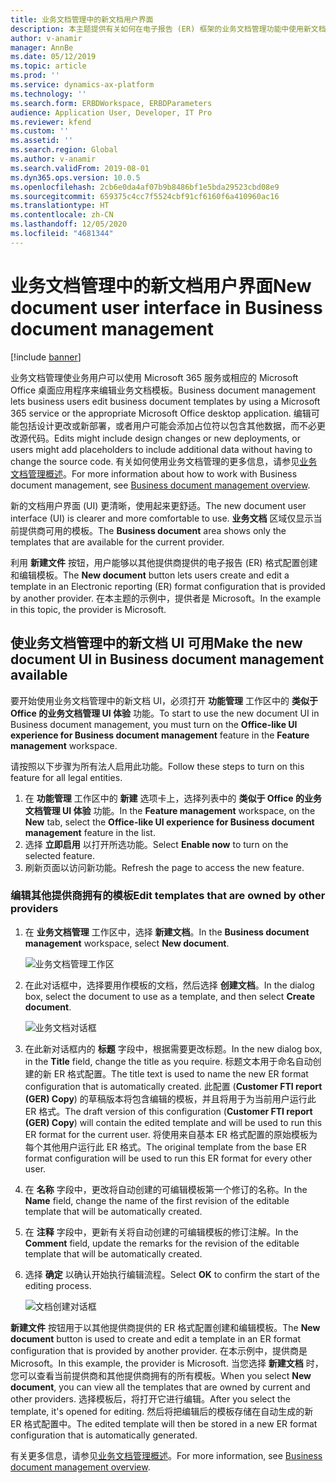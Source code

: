 ```yaml
---
title: 业务文档管理中的新文档用户界面
description: 本主题提供有关如何在电子报告 (ER) 框架的业务文档管理功能中使用新文档用户界面 (UI) 的信息。
author: v-anamir
manager: AnnBe
ms.date: 05/12/2019
ms.topic: article
ms.prod: ''
ms.service: dynamics-ax-platform
ms.technology: ''
ms.search.form: ERBDWorkspace, ERBDParameters
audience: Application User, Developer, IT Pro
ms.reviewer: kfend
ms.custom: ''
ms.assetid: ''
ms.search.region: Global
ms.author: v-anamir
ms.search.validFrom: 2019-08-01
ms.dyn365.ops.version: 10.0.5
ms.openlocfilehash: 2cb6e0da4af07b9b8486bf1e5bda29523cbd08e9
ms.sourcegitcommit: 659375c4cc7f5524cbf91cf6160f6a410960ac16
ms.translationtype: HT
ms.contentlocale: zh-CN
ms.lasthandoff: 12/05/2020
ms.locfileid: "4681344"
---
```

# <a name="new-document-user-interface-in-business-document-management"></a><span data-ttu-id="47198-103">业务文档管理中的新文档用户界面</span><span class="sxs-lookup"><span data-stu-id="47198-103">New document user interface in Business document management</span></span>

[!include [banner](../includes/banner.md)]

<span data-ttu-id="47198-104">业务文档管理使业务用户可以使用 Microsoft 365 服务或相应的 Microsoft Office 桌面应用程序来编辑业务文档模板。</span><span class="sxs-lookup"><span data-stu-id="47198-104">Business document management lets business users edit business document templates by using a Microsoft 365 service or the appropriate Microsoft Office desktop application.</span></span> <span data-ttu-id="47198-105">编辑可能包括设计更改或新部署，或者用户可能会添加占位符以包含其他数据，而不必更改源代码。</span><span class="sxs-lookup"><span data-stu-id="47198-105">Edits might include design changes or new deployments, or users might add placeholders to include additional data without having to change the source code.</span></span> <span data-ttu-id="47198-106">有关如何使用业务文档管理的更多信息，请参见[业务文档管理概述](er-business-document-management.md)。</span><span class="sxs-lookup"><span data-stu-id="47198-106">For more information about how to work with Business document management, see [Business document management overview](er-business-document-management.md).</span></span>

<span data-ttu-id="47198-107">新的文档用户界面 (UI) 更清晰，使用起来更舒适。</span><span class="sxs-lookup"><span data-stu-id="47198-107">The new document user interface (UI) is clearer and more comfortable to use.</span></span> <span data-ttu-id="47198-108">**业务文档** 区域仅显示当前提供商可用的模板。</span><span class="sxs-lookup"><span data-stu-id="47198-108">The **Business document** area shows only the templates that are available for the current provider.</span></span>

<span data-ttu-id="47198-109">利用 **新建文件** 按钮，用户能够以其他提供商提供的电子报告 (ER) 格式配置创建和编辑模板。</span><span class="sxs-lookup"><span data-stu-id="47198-109">The **New document** button lets users create and edit a template in an Electronic reporting (ER) format configuration that is provided by another provider.</span></span> <span data-ttu-id="47198-110">在本主题的示例中，提供者是 Microsoft。</span><span class="sxs-lookup"><span data-stu-id="47198-110">In the example in this topic, the provider is Microsoft.</span></span>

## <a name="make-the-new-document-ui-in-business-document-management-available"></a><span data-ttu-id="47198-111">使业务文档管理中的新文档 UI 可用</span><span class="sxs-lookup"><span data-stu-id="47198-111">Make the new document UI in Business document management available</span></span>

<span data-ttu-id="47198-112">要开始使用业务文档管理中的新文档 UI，必须打开 **功能管理** 工作区中的 **类似于 Office 的业务文档管理 UI 体验** 功能。</span><span class="sxs-lookup"><span data-stu-id="47198-112">To start to use the new document UI in Business document management, you must turn on the **Office-like UI experience for Business document management** feature in the **Feature management** workspace.</span></span>

<span data-ttu-id="47198-113">请按照以下步骤为所有法人启用此功能。</span><span class="sxs-lookup"><span data-stu-id="47198-113">Follow these steps to turn on this feature for all legal entities.</span></span>

1. <span data-ttu-id="47198-114">在 **功能管理** 工作区中的 **新建** 选项卡上，选择列表中的 **类似于 Office 的业务文档管理 UI 体验** 功能。</span><span class="sxs-lookup"><span data-stu-id="47198-114">In the **Feature management** workspace, on the **New** tab, select the **Office-like UI experience for Business document management** feature in the list.</span></span>
2. <span data-ttu-id="47198-115">选择 **立即启用** 以打开所选功能。</span><span class="sxs-lookup"><span data-stu-id="47198-115">Select **Enable now** to turn on the selected feature.</span></span>
3. <span data-ttu-id="47198-116">刷新页面以访问新功能。</span><span class="sxs-lookup"><span data-stu-id="47198-116">Refresh the page to access the new feature.</span></span>

### <a name="edit-templates-that-are-owned-by-other-providers"></a><span data-ttu-id="47198-117">编辑其他提供商拥有的模板</span><span class="sxs-lookup"><span data-stu-id="47198-117">Edit templates that are owned by other providers</span></span>

1. <span data-ttu-id="47198-118">在 **业务文档管理** 工作区中，选择 **新建文档**。</span><span class="sxs-lookup"><span data-stu-id="47198-118">In the **Business document management** workspace, select **New document**.</span></span>

    ![业务文档管理工作区](./media/BDM_overview_new_template1.png)

2. <span data-ttu-id="47198-120">在此对话框中，选择要用作模板的文档，然后选择 **创建文档**。</span><span class="sxs-lookup"><span data-stu-id="47198-120">In the dialog box, select the document to use as a template, and then select **Create document**.</span></span>

    ![业务文档对话框](./media/BDM_overview_new_template2.png)

3. <span data-ttu-id="47198-122">在此新对话框内的 **标题** 字段中，根据需要更改标题。</span><span class="sxs-lookup"><span data-stu-id="47198-122">In the new dialog box, in the **Title** field, change the title as you require.</span></span> <span data-ttu-id="47198-123">标题文本用于命名自动创建的新 ER 格式配置。</span><span class="sxs-lookup"><span data-stu-id="47198-123">The title text is used to name the new ER format configuration that is automatically created.</span></span> <span data-ttu-id="47198-124">此配置 (**Customer FTI report (GER) Copy**) 的草稿版本将包含编辑的模板，并且将用于为当前用户运行此 ER 格式。</span><span class="sxs-lookup"><span data-stu-id="47198-124">The draft version of this configuration (**Customer FTI report (GER) Copy**) will contain the edited template and will be used to run this ER format for the current user.</span></span> <span data-ttu-id="47198-125">将使用来自基本 ER 格式配置的原始模板为每个其他用户运行此 ER 格式。</span><span class="sxs-lookup"><span data-stu-id="47198-125">The original template from the base ER format configuration will be used to run this ER format for every other user.</span></span>
4. <span data-ttu-id="47198-126">在 **名称** 字段中，更改将自动创建的可编辑模板第一个修订的名称。</span><span class="sxs-lookup"><span data-stu-id="47198-126">In the **Name** field, change the name of the first revision of the editable template that will be automatically created.</span></span>
5. <span data-ttu-id="47198-127">在 **注释** 字段中，更新有关将自动创建的可编辑模板的修订注解。</span><span class="sxs-lookup"><span data-stu-id="47198-127">In the **Comment** field, update the remarks for the revision of the editable template that will be automatically created.</span></span>
6. <span data-ttu-id="47198-128">选择 **确定** 以确认开始执行编辑流程。</span><span class="sxs-lookup"><span data-stu-id="47198-128">Select **OK** to confirm the start of the editing process.</span></span>

    ![文档创建对话框](./media/BDM_overview_new_template3.png)

<span data-ttu-id="47198-130">**新建文件** 按钮用于以其他提供商提供的 ER 格式配置创建和编辑模板。</span><span class="sxs-lookup"><span data-stu-id="47198-130">The **New document** button is used to create and edit a template in an ER format configuration that is provided by another provider.</span></span> <span data-ttu-id="47198-131">在本示例中，提供商是 Microsoft。</span><span class="sxs-lookup"><span data-stu-id="47198-131">In this example, the provider is Microsoft.</span></span> <span data-ttu-id="47198-132">当您选择 **新建文档** 时，您可以查看当前提供商和其他提供商拥有的所有模板。</span><span class="sxs-lookup"><span data-stu-id="47198-132">When you select **New document**, you can view all the templates that are owned by current and other providers.</span></span> <span data-ttu-id="47198-133">选择模板后，将打开它进行编辑。</span><span class="sxs-lookup"><span data-stu-id="47198-133">After you select the template, it's opened for editing.</span></span> <span data-ttu-id="47198-134">然后将把编辑后的模板存储在自动生成的新 ER 格式配置中。</span><span class="sxs-lookup"><span data-stu-id="47198-134">The edited template will then be stored in a new ER format configuration that is automatically generated.</span></span>

<span data-ttu-id="47198-135">有关更多信息，请参见[业务文档管理概述](er-business-document-management.md)。</span><span class="sxs-lookup"><span data-stu-id="47198-135">For more information, see [Business document management overview](er-business-document-management.md).</span></span>

